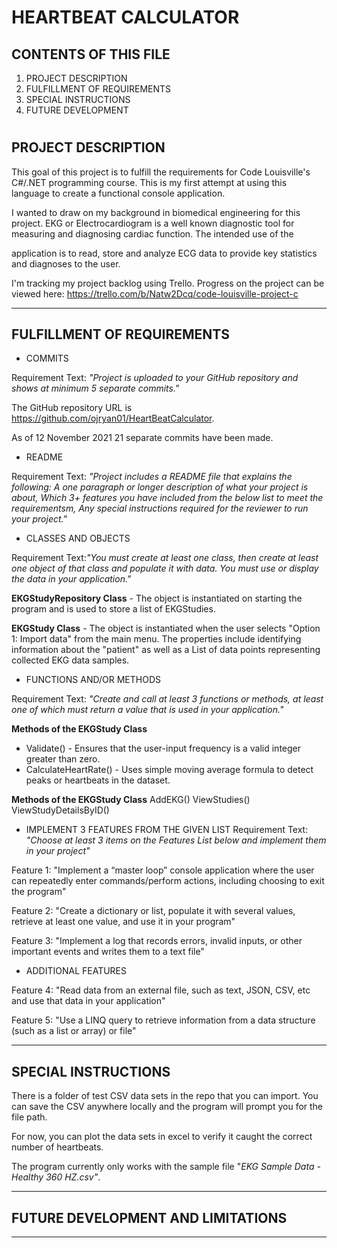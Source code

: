 HEARTBEAT CALCULATOR
===============================


CONTENTS OF THIS FILE
---------------------
1. PROJECT DESCRIPTION
2. FULFILLMENT OF REQUIREMENTS  
3. SPECIAL INSTRUCTIONS
4. FUTURE DEVELOPMENT
#


PROJECT DESCRIPTION
-------------------

This goal of this project is to fulfill the requirements for Code Louisville's C#/.NET programming course. This is my first attempt at using this language to create a functional console application.

I wanted to draw on my background in biomedical engineering for this project. EKG or Electrocardiogram is a well known diagnostic tool for measuring and diagnosing cardiac function. The intended use of the 

application is to read, store and analyze ECG data to provide key statistics and diagnoses to the user. 

I'm tracking my project backlog using Trello. Progress on the project can be viewed here: https://trello.com/b/Natw2Dcq/code-louisville-project-c

---------------------------------------------------------------

FULFILLMENT OF REQUIREMENTS
---------------------------

* COMMITS

Requirement Text: _"Project is uploaded to your GitHub repository and shows at minimum 5 separate commits."_

The GitHub repository URL is https://github.com/ojryan01/HeartBeatCalculator.

As of 12 November 2021 21 separate commits have been made.

* README

Requirement Text: _"Project includes a README file that explains the following: A one paragraph or longer description of what your project is about, Which 3+ features you have included from the below list to meet the requirementsm, Any special instructions required for the reviewer to run your project."_


* CLASSES AND OBJECTS

Requirement Text:_"You must create at least one class, then create at least one object of that class and populate it with data. You must use or display the data in your application."_

__EKGStudyRepository Class__ - The object is instantiated on starting the program and is used to store a list of EKGStudies.

__EKGStudy Class__ - The object is instantiated when the user selects "Option 1: Import data" from the main menu. The properties include identifying information about the "patient" as well as a List of data points representing collected EKG data samples.
  

* FUNCTIONS AND/OR METHODS 

Requirement Text: _"Create and call at least 3 functions or methods, at least one of which must return a value that is used in your application."_

__Methods of the EKGStudy Class__

* Validate() -  Ensures that the user-input frequency is a valid integer greater than zero.
* CalculateHeartRate() - Uses simple moving average formula to detect peaks or heartbeats in the dataset.

__Methods of the EKGStudy Class__
AddEKG()
ViewStudies()
ViewStudyDetailsByID()

* IMPLEMENT 3 FEATURES FROM THE GIVEN LIST
Requirement Text: _"Choose at least 3 items on the Features List below and implement them in your project"_

Feature 1: "Implement a “master loop” console application where the user can repeatedly enter commands/perform actions, including choosing to exit the program"

Feature 2: "Create a dictionary or list, populate it with several values, retrieve at least one value, and use it in your program"

Feature 3: "Implement a log that records errors, invalid inputs, or other important events and writes them to a text file"

* ADDITIONAL FEATURES

Feature 4: "Read data from an external file, such as text, JSON, CSV, etc and use that data in your application"

Feature 5: "Use a LINQ query to retrieve information from a data structure (such as a list or array) or file"

---------------------------------------------------------------
SPECIAL INSTRUCTIONS
--------------------
There is a folder of test CSV data sets in the repo that you can import. You can save the CSV anywhere locally and the program will prompt you for the file path. 

For now, you can plot the data sets in excel to verify it caught the correct number of heartbeats.


The program currently only works with the sample file "_EKG Sample Data - Healthy 360 HZ.csv"_. 

---------------------------------------------------------------
FUTURE DEVELOPMENT AND LIMITATIONS
----------------------------------

----------------------------------------------------------------
